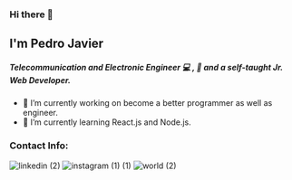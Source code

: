 ### Hi there 👋

## I'm Pedro Javier 

##### Telecommunication and Electronic Engineer :computer: , :iphone: and a self-taught Jr. Web Developer.

- 🔭 I’m currently working on become a better programmer as well as engineer.
- 🌱 I’m currently learning React.js and Node.js.

### Contact Info:
![linkedin (2)](https://user-images.githubusercontent.com/100593496/192402220-159638d8-1f17-4ed4-af60-9d775e04d287.png)   ![instagram (1) (1)](https://user-images.githubusercontent.com/100593496/192402301-34e5ec92-0de8-4a78-b1fe-c3ea064603fd.png)  ![world (2)](https://user-images.githubusercontent.com/100593496/192402332-4dcf30f3-d9df-4d10-a314-b89f9817cadb.png)






